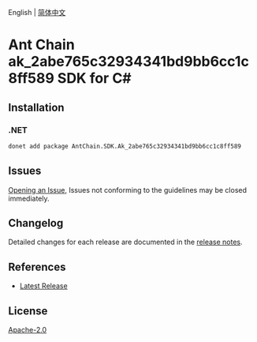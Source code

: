 English | [简体中文](README-CN.md)

# Ant Chain ak_2abe765c32934341bd9bb6cc1c8ff589 SDK for C#

## Installation

### .NET

```bash
donet add package AntChain.SDK.Ak_2abe765c32934341bd9bb6cc1c8ff589
```

## Issues

[Opening an Issue](https://github.com/alipay/antchain-openapi-prod-sdk/issues/new), Issues not conforming to the guidelines may be closed immediately.

## Changelog

Detailed changes for each release are documented in the [release notes](./ChangeLog.md).

## References

* [Latest Release](https://github.com/alipay/antchain-openapi-prod-sdk/)

## License

[Apache-2.0](http://www.apache.org/licenses/LICENSE-2.0)
